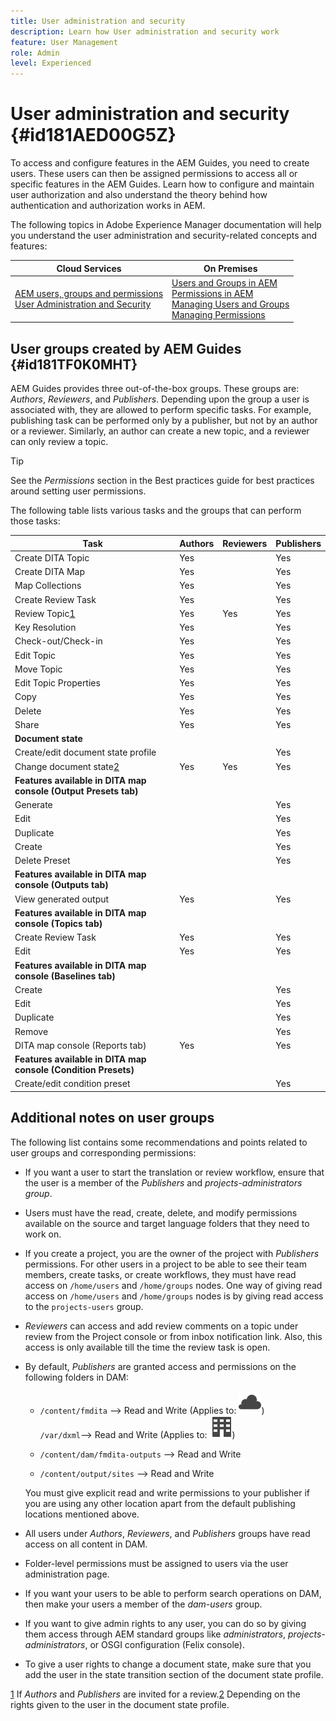```yaml
---
title: User administration and security
description: Learn how User administration and security work
feature: User Management
role: Admin
level: Experienced
---
```

# User administration and security {#id181AED00G5Z}

To access and configure features in the AEM Guides, you need to create users. These users can then be assigned permissions to access all or specific features in the AEM Guides. Learn how to configure and maintain user authorization and also understand the theory behind how authentication and authorization works in AEM.

The following topics in Adobe Experience Manager documentation will help you understand the user administration and security-related concepts and features:

| Cloud Services | On Premises |
|---|---|
| [AEM users, groups and permissions](https://experienceleague.adobe.com/docs/experience-manager-learn/cloud-service/accessing/aem-users-groups-and-permissions.html)<br>[User Administration and Security](https://experienceleague.adobe.com/docs/experience-manager-65/administering/security/security.html) | [Users and Groups in AEM](https://helpx.adobe.com/experience-manager/6-5/sites/administering/using/security.html#UsersandGroupsinAEM)<br>[Permissions in AEM](https://helpx.adobe.com/experience-manager/6-5/sites/administering/using/security.html#PermissionsinAEM)<br>[Managing Users and Groups](https://helpx.adobe.com/experience-manager/6-5/sites/administering/using/security.html#ManagingUsersandGroups)<br>[Managing Permissions](https://helpx.adobe.com/experience-manager/6-5/sites/administering/using/security.html#ManagingPermissions) |

  
## User groups created by AEM Guides {#id181TF0K0MHT}

AEM Guides provides three out-of-the-box groups. These groups are: *Authors*, *Reviewers*, and *Publishers*. Depending upon the group a user is associated with, they are allowed to perform specific tasks. For example, publishing task can be performed only by a publisher, but not by an author or a reviewer. Similarly, an author can create a new topic, and a reviewer can only review a topic.

>[!TIP]
>
> See the *Permissions* section in the Best practices guide for best practices around setting user permissions.

The following table lists various tasks and the groups that can perform those tasks:

|Task|Authors|Reviewers|Publishers|
|----|-------|---------|----------|
|Create DITA Topic|Yes| |Yes|
|Create DITA Map|Yes| |Yes|
|Map Collections|Yes| |Yes|
|Create Review Task|Yes| |Yes|
|Review Topic[1](#fntarg_1)|Yes|Yes|Yes|
|Key Resolution|Yes| |Yes|
|Check-out/Check-in|Yes| |Yes|
|Edit Topic|Yes| |Yes|
|Move Topic|Yes| |Yes|
|Edit Topic Properties|Yes| |Yes|
|Copy|Yes| |Yes|
|Delete|Yes| |Yes|
|Share|Yes| |Yes|
|**Document state**|
|Create/edit document state profile| | |Yes|
|Change document state[2](#fntarg_2)|Yes|Yes|Yes|
|**Features available in DITA map console \(Output Presets tab\)**|
|Generate| | |Yes|
|Edit| | |Yes|
|Duplicate| | |Yes|
|Create| | |Yes|
|Delete Preset| | |Yes|
|**Features available in DITA map console \(Outputs tab\)**|
|View generated output|Yes| |Yes|
|**Features available in DITA map console \(Topics tab\)**|
|Create Review Task|Yes| |Yes|
|Edit|Yes| |Yes|
|**Features available in DITA map console \(Baselines tab\)**|
|Create| | |Yes|
|Edit| | |Yes|
|Duplicate| | |Yes|
|Remove| | |Yes|
|DITA map console \(Reports tab\)|Yes| |Yes|
|**Features available in DITA map console \(Condition Presets\)**|
|Create/edit condition preset| | |Yes|

## Additional notes on user groups 

The following list contains some recommendations and points related to user groups and corresponding permissions:

-   If you want a user to start the translation or review workflow, ensure that the user is a member of the *Publishers* and *projects-administrators group*.

-   Users must have the read, create, delete, and modify permissions available on the source and target language folders that they need to work on.

-   If you create a project, you are the owner of the project with *Publishers* permissions. For other users in a project to be able to see their team members, create tasks, or create workflows, they must have read access on `/home/users` and `/home/groups` nodes. One way of giving read access on `/home/users` and `/home/groups` nodes is by giving read access to the `projects-users` group.

-   *Reviewers* can access and add review comments on a topic under review from the Project console or from inbox notification link. Also, this access is only available till the time the review task is open.

-   By default, *Publishers* are granted access and permissions on the following folders in DAM:

    -   `/content/fmdita` –\> Read and Write (Applies to: ![](./assets/Smock_Cloud_18_N.svg))<br>``/var/dxml``–\> Read and Write (Applies to: ![](./assets/Smock_Building_18_N.svg)) 

    -   `/content/dam/fmdita-outputs` –\> Read and Write

    -   `/content/output/sites` –\> Read and Write

    You must give explicit read and write permissions to your publisher if you are using any other location apart from the default publishing locations mentioned above.

-   All users under *Authors*, *Reviewers*, and *Publishers* groups have read access on all content in DAM.

-   Folder-level permissions must be assigned to users via the user administration page.

-   If you want your users to be able to perform search operations on DAM, then make your users a member of the *dam-users* group.

-   If you want to give admin rights to any user, you can do so by giving them access through AEM standard groups like *administrators*, *projects-administrators*, or OSGI configuration \(Felix console\).

-   To give a user rights to change a document state, make sure that you add the user in the state transition section of the document state profile.

[1](#fnsrc_1) If *Authors* and *Publishers* are invited for a review.[2](#fnsrc_2) Depending on the rights given to the user in the document state profile.





